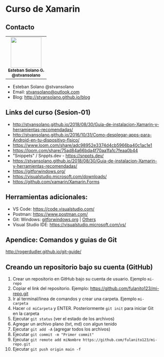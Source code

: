 # Curso de Xamarin

## Contacto

<table>
  <tr>
    <td align="center"><a href="http://stvansolano.github.io/blog/"><img src="https://avatars2.githubusercontent.com/u/3009519?v=4" width="100px;" alt=""/><br /><sub><b>Esteban Solano G. </b><br/><b>@stvansolano</b></sub></a>
    </td>
  </tr>
</table>

- Esteban Solano @stvansolano 
- Email: stvansolano@outlook.com 
- Blog: http://stvansolano.github.io/blog

## Links del curso (Sesion-01)

- http://stvansolano.github.io/2018/08/30/Guia-de-instalacion-Xamarin-y-herramientas-recomendadas/ 
- http://stvansolano.github.io/2016/10/31/Como-desplegar-apps-para-Android-en-tu-dispositivo-fisico/
- https://www.loom.com/share/adc98952e3374d4cb5966ba40c1ac1e1
- https://loom.com/share/75ad84a66bda4f70aa1fa1c7feaa0b44
- "Snippets" / Snppts.dev - https://snppts.dev/
- https://stvansolano.github.io/2018/08/30/Guia-de-instalacion-Xamarin-y-herramientas-recomendadas/
- https://gitforwindows.org/
- https://visualstudio.microsoft.com/downloads/
- https://github.com/xamarin/Xamarin.Forms


## Herramientas adicionales:

- VS Code: https://code.visualstudio.com/
- Postman: https://www.postman.com/
- Git: Windows: [gitforwindows.org](https://gitforwindows.org/) | [Others](https://git-scm.com/download/linux)
- Visual Studio IDE: https://visualstudio.microsoft.com/vs/

## Apendice: Comandos y guias de Git

http://rogerdudler.github.io/git-guide/

## Creando un repositorio bajo su cuenta (GitHub)
1) Crear un repositorio en GitHub bajo su cuenta de usuario. Ejemplo `mi-repo`
2) Copiar el link del repositorio. Ejemplo: https://github.com/fulanito123/mi-repo.git 
3) Ir al terminal/linea de comandos y crear una carpeta. Ejemplo `mi-carpeta`
4) Hacer `cd miCarpeta` y ENTER. Posteriormente `git init` para iniciar Git en la carpeta
5) Ejecutar `git status` (ver el estado de los archivos)
6) Agregar un archivo plano (txt, md) con algun tenido
7) Ejecutar `git add -A` (agregar todos los archivos)
8) Ejecutar `git commit -m "Primer commit"`
9) Ejecutar `git remote add miNombre https://github.com/fulanito123/mi-repo.git`
10) Ejecutar `git push origin main -f`
